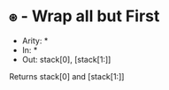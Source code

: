 # `⊛` - Wrap all but First

- Arity: *
- In: *
- Out: stack[0], [stack[1:]]

Returns stack[0] and [stack[1:]]
